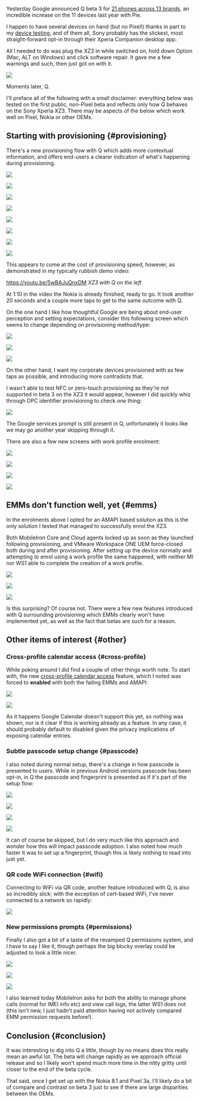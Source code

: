 <!---
title: "Dabbling with Android Enterprise in Q beta 3"
date: "2019-05-08"
categories:
  - "enterprise"
tags:
  - "android"
  - "android-enterprise"
  - "emm"
  - "enterprise"
  - "enterprise-mobility"
  - "q"
--->

Yesterday Google announced Q beta 3 for [21 phones across 13 brands](https://developer.android.com/preview/devices), an incredible increase on the 11 devices last year with Pie.

I happen to have several devices on hand (but no Pixel!) thanks in part to my [device testing](/docs/enterprise-mobility/android/android-enterprise-device-support/), and of them all, Sony probably has the slickest, most straight-forward opt-in through their Xperia Companion desktop app.

All I needed to do was plug the XZ3 in while switched on, hold down Option (Mac, ALT on Windows) and click software repair. It gave me a few warnings and such, then just got on with it.

![](/wp-content/uploads/2019/05/image-3.png)

Moments later, Q.

I'll preface all of the following with a small disclaimer: everything below was tested on the first public, non-Pixel beta and reflects only how Q behaves on the Sony Xperia XZ3. There may be aspects of the below which work well on Pixel, Nokia or other OEMs.

## Starting with provisioning {#provisioning}

There's a new provisioning flow with Q which adds more contextual information, and offers end-users a clearer indication of what's happening during provisioning.

![](/wp-content/uploads/2019/05/Screenshot_20190430-164850-1140x2280.png)

![](/wp-content/uploads/2019/05/Screenshot_20190430-164908-1140x2280.png)

![](/wp-content/uploads/2019/05/Screenshot_20190430-164912-1140x2280.png)

![](/wp-content/uploads/2019/05/Screenshot_20190508-120553-1140x2280.png)

![](/wp-content/uploads/2019/05/Screenshot_20190508-120558-1140x2280.png)

![](/wp-content/uploads/2019/05/Screenshot_20190508-120606-1140x2280.png)

![](/wp-content/uploads/2019/05/Screenshot_20190508-120609-1140x2280.png)

![](/wp-content/uploads/2019/05/Screenshot_20190508-120612-1140x2280.png)

This appears to come at the cost of provisioning speed, however, as demonstrated in my typically rubbish demo video:

https://youtu.be/5wBAJuQnxDM
_XZ3 with Q on the left_

At 1:10 in the video the Nokia is already finished, ready to go. It took another 20 seconds and a couple more taps to get to the same outcome with Q.

On the one hand I like how thoughtful Google are being about end-user perception and setting expectations, consider this following screen which seems to change depending on provisioning method/type:

![](/wp-content/uploads/2019/05/Screenshot_20190508-124517-1140x2280.png)

![](/wp-content/uploads/2019/05/Screenshot_20190508-120606-1140x2280.png)

![](/wp-content/uploads/2019/05/Screenshot_20190508-130328-1140x2280.png)


On the other hand, I want my corporate devices provisioned with as few taps as possible, and introducing more contradicts that.

I wasn't able to test NFC or zero-touch provisioning as they're not supported in beta 3 on the XZ3 it would appear, however I did quickly whiz through DPC identifier provisioning to check _one_ thing:

![](/wp-content/uploads/2019/05/Screenshot_20190508-124551.png)

The Google services prompt is still present in Q, unfortunately it looks like we may go another year skipping through it.

There are also a few new screens with work profile enrolment:

![](/wp-content/uploads/2019/05/Screenshot_20190508-130312-1140x2280.png)

![](/wp-content/uploads/2019/05/Screenshot_20190508-130316-1140x2280.png)

![](/wp-content/uploads/2019/05/Screenshot_20190508-130323-1140x2280.png)

![](/wp-content/uploads/2019/05/Screenshot_20190508-130328-1-1140x2280.png)


## EMMs don't function well, yet {#emms}

In the enrolments above I opted for an AMAPI based solution as this is the only solution I tested that managed to successfully enrol the XZ3.

Both MobileIron Core and Cloud agents locked up as soon as they launched following provisioning, and VMware Workspace ONE UEM force-closed both during and after provisioning. After setting up the device normally and attempting to enrol using a work profile the same happened, with neither MI nor WS1 able to complete the creation of a work profile.

![](/wp-content/uploads/2019/05/Screenshot_20190508-132841-1140x2280.png)

![](/wp-content/uploads/2019/05/Screenshot_20190508-123846-1140x2280.png)

![](/wp-content/uploads/2019/05/Screenshot_20190508-134753-1140x2280.png)


Is this surprising? Of course not. There were a few new features introduced with Q surrounding provisioning which EMMs clearly won't have implemented yet, as well as the fact that betas are such for a reason.

## Other items of interest {#other}

### Cross-profile calendar access {#cross-profile}

While poking around I did find a couple of other things worth note. To start with, the new [cross-profile calendar access](/2019/03/android-enterprise-in-q-features-and-clarity-on-da-deprecation/#cross-profile-calendar-access) feature, which I noted was forced to **enabled** with both the failing EMMs and AMAPI:

![](/wp-content/uploads/2019/05/Screenshot_20190508-141253-1140x2280.png)

![](/wp-content/uploads/2019/05/Screenshot_20190508-141245-1140x2280.png)


As it happens Google Calendar doesn't support this yet, so nothing was shown, nor is it clear if this is working already as a feature. In any case, it should probably default to disabled given the privacy implications of exposing calendar entries.

### Subtle passcode setup change {#passcode}

I also noted during normal setup, there's a change in how passcode is presented to users. While in previous Android versions passcode has been opt-in, in Q the passcode and fingerprint is presented as if it's part of the setup flow:

![](/wp-content/uploads/2019/05/Screenshot_20190508-125607-1140x2280.png)

![](/wp-content/uploads/2019/05/Screenshot_20190508-125617-1140x2280.png)

![](/wp-content/uploads/2019/05/Screenshot_20190508-125622-1140x2280.png)

![](/wp-content/uploads/2019/05/Screenshot_20190508-125631-1140x2280.png)


It can of course be skipped, but I do very much like this approach and wonder how this will impact passcode adoption. I also noted how much faster it was to set up a fingerprint, though this is likely nothing to read into just yet.

### QR code WiFi connection {#wifi}

Connecting to WiFi via QR code, another feature introduced with Q, is also so incredibly slick; with the exception of cert-based WiFi, I've never connected to a network so rapidly:

![](/wp-content/uploads/2019/05/Screenshot_20190430-165103-1140x2280.png)

### New permissions prompts {#permissions}

Finally I also got a bit of a taste of the revamped Q permissions system, and I have to say I like it, though perhaps the big blocky overlay could be adjusted to look a little nicer.

![](/wp-content/uploads/2019/05/Screenshot_20190508-130306-1140x2280.png)

![](/wp-content/uploads/2019/05/Screenshot_20190508-130219-1-1140x2280.png)

![](/wp-content/uploads/2019/05/Screenshot_20190508-130228-2-1140x2280.png)


I also learned today MobileIron asks for both the ability to manage phone calls (normal for IMEI info etc) and view call logs, the latter WS1 does not (this isn't new, I just hadn't paid attention having not actively compared EMM permission requests before!).

## Conclusion {#conclusion}

It was interesting to dig into Q a little, though by no means does this really mean an awful lot. The beta will change rapidly as we approach official release and so I likely won't spend much more time in the nitty gritty until closer to the end of the beta cycle.

That said, once I get set up with the Nokia 8.1 and Pixel 3a, I'll likely do a bit of compare and contrast on beta 3 just to see if there are large disparities between the OEMs.
